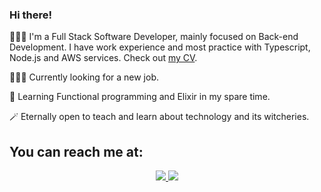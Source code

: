 ### Hi there!
<p> 👩🏻‍💻  I'm a Full Stack Software Developer, mainly focused on Back-end Development. I have work experience and most practice with Typescript, Node.js and AWS services. Check out <a href="https://drive.google.com/file/d/1BwtimePkwSRdr54xTQCQHFveQ3u8Uhjf/view?usp=sharing">my CV</a>.</p>
<p> 🙋🏻‍♀️  Currently looking for a new job. </p>
<p> 🌱  Learning Functional programming and Elixir in my spare time. </p>
<p> 🪄  Eternally open to teach and learn about technology and its witcheries. </p>

## You can reach me at:
<p align="center">
    <a href="https://br.linkedin.com/in/beatriz-mattos">
    <img src="https://img.shields.io/badge/LinkedIn-0077B5?style=for-the-badge&logo=linkedin&logoColor=white"/>
    </a>
     <a href="mailto:bjungersmattos@gmail.com?subject=Oi,%20Bia!%20">
    <img src="https://img.shields.io/badge/Gmail-D14836?style=for-the-badge&logo=gmail&logoColor=white"/>
    </a>
</p>
